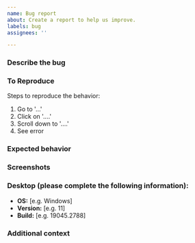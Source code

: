 ```yaml
---
name: Bug report
about: Create a report to help us improve.
labels: bug
assignees: ''

---
```


### Describe the bug
<!-- A clear and concise description of what the bug is. -->

### To Reproduce
Steps to reproduce the behavior:
1. Go to '...'
2. Click on '....'
3. Scroll down to '....'
4. See error

### Expected behavior
<!-- A clear and concise description of what you expected to happen. -->

### Screenshots
<!-- If applicable, add screenshots to help explain your problem. -->

### Desktop (please complete the following information):
- **OS:** [e.g. Windows]
- **Version:** [e.g. 11]
- **Build:** [e.g. 19045.2788]

### Additional context
<!-- Add any other context about the problem here. -->
